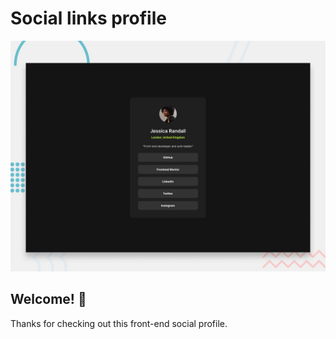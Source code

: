 # Social links profile

![Design preview for the Social links profile coding challenge](./design/desktop-preview.jpg)

## Welcome! 👋

Thanks for checking out this front-end social profile.
